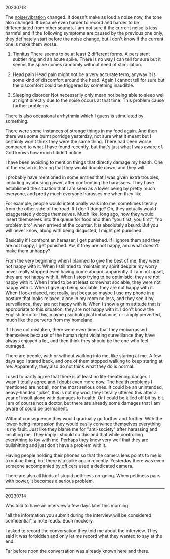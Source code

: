 20230713

The [noise/vibration](https://github.com/locharp/asylum_diary/tree/main/aac) changed. It doesn't make as loud a noise now, the tone also changed. It became even harder to record and harder to be differentiated from other sounds. I am not sure if the current noise is less harmful and if the following symptoms are caused by the previous one only, they definately start before the noise change, but I don't know if the current one is make them worse.

1. Tinnitus
There seems to be at least 2 different forms. A persistent subtler ring and an acute spike. There is no way I can tell for sure but it seems the spike comes randomly without need of stimulation.

2. Head pain
Head pain might not be a very accurate term, anyway it is some kind of discomfort around the head. Again I cannot tell for sure but the discomfort could be triggered by something inaudible.

3. Sleeping disorder
Not necessarily only mean not being able to sleep well at night directly due to the noise occurs at that time. This problem cause further problems.

There is also occasional arrhythmia which I guess is stimulated by something.

There were some instances of strange things in my food again. And then there was some burnt porridge yesterday, not sure what it meant but I certainly won't think they were the same thing. There had been worse compared to what I have found recently, but that's just what I was aware of. God knows how much I didn't notice.

I have been avoiding to mention things that directly damage my health. One of the reason is fearing that they would double down, and they will.

I probably have mentioned in some entries that I was given extra troubles, including by abusing power, after confronting the harassers. They have established the situation that I am seen as a lower being by pretty much everyone, and pretty much everyone harasses me when they like.

For example, people would intentionally walk into me, sometimes literally from the other side of the road. If I don't dodge? Oh, they actually would exaggeratedly dodge themselves. Much like, long ago, how they would insert themselves into the queue for food and then "you first, you first", "no problem bro" when arrived at the counter. It is absolutely absurd. But you will never know, along with being disgusted, I might get punished.

Basically if I confront an harasser, I get punished.
If I ignore them and they are not happy, I get punished.
Aw, if they are not happy, and what doesn't make them unhappy?

From the very beginning when I planned to give the best of me, they were not happy with it. When I still tried to maintain my spirit despite my worry never really stopped even having come aboard, apparently if I am not upset, they are not happy with it. When I stop trying to be optimistic, they are not happy with it. When I tried to be at least somewhat sociable, they were not happy with it. When I give up being sociable, they are not happy with it. When I look relaxed, not really, just because maybe I use my phone in a posture that looks relaxed, alone in my room no less, and they see it by surveillance, they are not happy with it. When I show a grim attitude that is appropriate to this situation, they are not happy with it. I don't know the English term for this, maybe psychological imbalance, or simply perverted, much like the perverts from my homeland.

If I have not mistaken, there were even times that they embarrassed themselves because of the human right violating surveillance they have always enjoyed a lot, and then think they should be the one who feel outraged.

There are people, with or without walking into me, like staring at me. A few days ago I stared back, and one of them stopped walking to keep staring at me. Apparently, they also do not think what they do is normal.

I used to partly agree that there is at least no life-theatening danger. I wasn't totally agree and I doubt even more now. The health problems I mentioned are not all, nor the most serious ones. It could be an unintended, heavy-handed "joke", this is not my wod, they literally uttered this after a year of insult along with damages to health. Or I could be killed off bit by bit. I am of course not a doctor, but there are already some damages that I am aware of could be permanent.

Without consequence they would gradually go further and further. With the lower-being impression they would easily convince themselves everything is my fault. Just like they blame me for "anti-society" after harassing and insulting me. They imply I should do this and that while controlling everything to toy with me. Perhaps they know very well that they are bullshitting and just don't have a problem with it.

Having people holding their phones so that the camera lens points to me is a routine thing, but there is a spike again recently. Yesterday there was even someone accompanied by officers used a dedicated camera.

There are also all kinds of stupid pettiness on-going. When pettiness pairs with power, it becomes a serious problem.

---

20230714

Was told to have an interview a few days later this morning.

"all the information you submit during the interview will be considered confidential", a note reads. Such mockery.

I asked to record the conversation they told me about the interview. They said it was forbidden and only let me record what they wanted to say at the end.

Far before noon the conversation was already known here and there.
